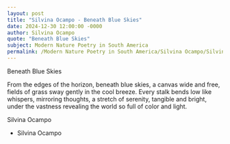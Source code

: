 ```yaml
---
layout: post
title: "Silvina Ocampo - Beneath Blue Skies"
date: 2024-12-30 12:00:00 -0000
author: Silvina Ocampo
quote: "Beneath Blue Skies"
subject: Modern Nature Poetry in South America
permalink: /Modern Nature Poetry in South America/Silvina Ocampo/Silvina Ocampo - Beneath Blue Skies
---
```


Beneath Blue Skies

From the edges of the horizon,
beneath blue skies,
a canvas wide and free,
fields of grass sway
gently in the cool breeze.
Every stalk bends low
like whispers,
mirroring thoughts,
a stretch of serenity,
tangible and bright,
under the vastness
revealing the world
so full of color and light.

Silvina Ocampo

- Silvina Ocampo
